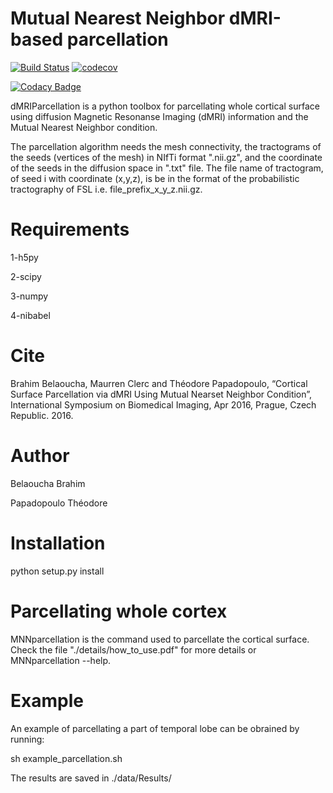 # Mutual Nearest Neighbor dMRI-based parcellation
[![Build Status](https://travis-ci.org/BBELAOUCHA/dMRIParcellation.svg?branch=master)](https://travis-ci.org/BBELAOUCHA/dMRIParcellation)
[![codecov](https://codecov.io/gh/BBELAOUCHA/dMRIParcellation/branch/master/graph/badge.svg)](https://codecov.io/gh/BBELAOUCHA/dMRIParcellation)

[![Codacy Badge](https://api.codacy.com/project/badge/Grade/d82ad6541e214a04b3fc5f142cfa9cbf)](https://www.codacy.com/app/BBELAOUCHA/dMRIParcellation?utm_source=github.com&amp;utm_medium=referral&amp;utm_content=BBELAOUCHA/dMRIParcellation&amp;utm_campaign=Badge_Grade)

dMRIParcellation is a python toolbox for parcellating whole cortical surface using
diffusion Magnetic Resonanse Imaging (dMRI) information and the Mutual Nearest 
Neighbor condition.

The parcellation algorithm needs the mesh connectivity, the tractograms of the
seeds (vertices of the mesh) in NIfTi format ".nii.gz", and the coordinate of 
the seeds in the diffusion space in ".txt" file. The file name of tractogram,
of seed i with coordinate (x,y,z), is be in the format of the
probabilistic tractography of FSL i.e. file_prefix_x_y_z.nii.gz.

# Requirements
1-h5py

2-scipy

3-numpy

4-nibabel

# Cite

Brahim Belaoucha, Maurren Clerc and Théodore Papadopoulo, “Cortical Surface 
Parcellation via dMRI Using Mutual Nearset Neighbor Condition”, International
Symposium on Biomedical Imaging, Apr 2016, Prague, Czech Republic. 2016.


# Author

Belaoucha Brahim 

Papadopoulo Théodore


# Installation
python setup.py install

# Parcellating whole cortex
MNNparcellation is the command used to parcellate the cortical surface. Check 
the file "./details/how_to_use.pdf" for more details or MNNparcellation --help.

# Example
An example of parcellating a part of temporal lobe can be obrained by running:

sh example_parcellation.sh

The results are saved in ./data/Results/
